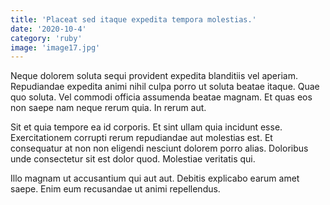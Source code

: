 ```yaml
---
title: 'Placeat sed itaque expedita tempora molestias.'
date: '2020-10-4'
category: 'ruby'
image: 'image17.jpg'
---
```


Neque dolorem soluta sequi provident expedita blanditiis vel aperiam. Repudiandae expedita animi nihil culpa porro ut soluta beatae itaque. Quae quo soluta. Vel commodi officia assumenda beatae magnam. Et quas eos non saepe nam neque rerum quia. In rerum aut.
 Sit et quia tempore ea id corporis. Et sint ullam quia incidunt esse. Exercitationem corrupti rerum repudiandae aut molestias est. Et consequatur at non non eligendi nesciunt dolorem porro alias. Doloribus unde consectetur sit est dolor quod. Molestiae veritatis qui.
 Illo magnam ut accusantium qui aut aut. Debitis explicabo earum amet saepe. Enim eum recusandae ut animi repellendus.
